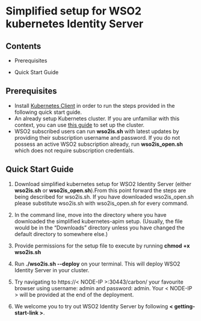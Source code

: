 # Simplified setup for WSO2 kubernetes Identity Server

## Contents
* Prerequisites

* Quick Start Guide

## Prerequisites
* Install [Kubernetes  Client](https://kubernetes.io/docs/tasks/tools/install-kubectl/) in order to run the steps provided in the following quick start guide.
* An already setup Kubernetes cluster. If you are unfamiliar with this context, you can use [this guide](https://kubernetes.io/docs/setup/pick-right-solution/) to set up the cluster.
* WSO2 subscribed users can run **wso2is.sh** with latest updates by providing their subscription username and password. If you do not possess an active WSO2 subscription already, run **wso2is_open.sh** which does not require subscription credentials.

## Quick Start Guide
1. Download simplified kubernetes setup for WSO2 Identity Server (either **wso2is.sh** or **wso2is_open.sh**).From this point forward the steps are being described for wso2is.sh. If you have downloaded wso2is_open.sh please substitute wso2is.sh with wso2is_open.sh for every command.

1. In the command line, move into the directory where you have downloaded the simplified kubernetes-apim setup. (Usually, the file would be in the “Downloads” directory unless you have changed the default directory to somewhere else.)
1. Provide permissions for the setup file to execute by running **chmod +x wso2is.sh**
1. Run **./wso2is.sh --deploy** on your terminal. This will deploy WSO2 Identity Server in your cluster.

1. Try navigating to https://< NODE-IP >:30443/carbon/ your favourite browser using username: admin and password: admin. Your < NODE-IP > will be provided at the end of the deployment.
1. We welcome you to try out WSO2 Identity Server by following **< getting-start-link >**.